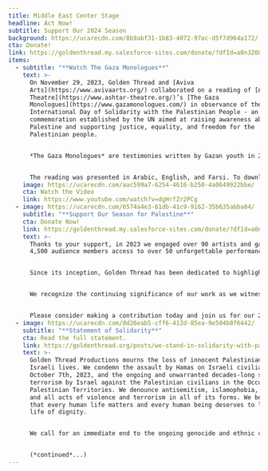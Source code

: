 ```yaml
---
title: Middle East Center Stage
headline: Act Now!
subtitle: Support Our 2024 Season
background: https://ucarecdn.com/8b9abf31-1b83-4072-97ac-d5f7d964a172/
cta: Donate!
link: https://goldenthread.my.salesforce-sites.com/donate/?dfId=a0n3Z00000tn4RsQAI
items:
  - subtitle: "**Watch The Gaza Monologues**"
    text: >-
      On November 29, 2023, Golden Thread and [Aviva
      Arts](https://www.avivaarts.org/) collaborated on a reading of [ASHTAR
      Theatre](https://www.ashtar-theatre.org/)’s [The Gaza
      Monologues](https://www.gazamonologues.com/) in observance of the
      International Day of Solidarity with the Palestinian People - an annual
      commemoration established by the UN aimed at raising awareness about
      Palestine and supporting justice, equality, and freedom for the
      Palestinian people.


      *The Gaza Monologues* are testimonies written by Gazan youth in 2010, after the first war on the Gaza Strip. Tragically, these monologues are still accurate today. They highlight the horrors, hopes, and resilience of the courageous Gazans, lifting up the voices of children and people in Gaza.


      The reading was presented in Arabic, English, and Farsi. To download the Gaza Monologues and read along in different languages please visit: *[The Gaza Monologues](https://www.gazamonologues.com/copy-of-team)* scripts page.
    image: https://ucarecdn.com/aac599a7-6254-4616-b250-4a0649922bbe/
    cta: Watch the Video
    link: https://www.youtube.com/watch?v=dgHrfZr2PCg
  - image: https://ucarecdn.com/6574a4e3-61db-41c9-9162-35b635abba84/
    subtitle: "**Support Our Season for Palestine**"
    cta: Donate Now!
    link: https://goldenthread.my.salesforce-sites.com/donate/?dfId=a0n3Z00000tn4RsQAI
    text: >-
      Thanks to your support, in 2023 we engaged over 90 artists and gave over
      4,500 audience members access to over 50 unforgettable performances!


      Since its inception, Golden Thread has been dedicated to highlighting our shared humanity and challenging negative stereotypes and misinformed narratives about the Middle East. That mission has taken on even greater urgency today.


      We recognize the continuing significance of our work as we witness the Western media blatantly dehumanize and silence Palestinian voices enduring the atrocities of war. And we are taking action by dedicating our entire 2024 season to Palestine.


      Please consider making a contribution today and join us for our 2024 Season for Palestine!
  - image: https://ucarecdn.com/8d26eab5-cff6-412d-85ea-9e504b8f6442/
    subtitle: "**Statement of Solidarity**"
    cta: Read the full statement.
    link: https://goldenthread.org/posts/we-stand-in-solidarity-with-palestine/
    text: >-
      Golden Thread Productions mourns the loss of innocent Palestinian and
      Israeli lives. We condemn the assault by Hamas on Israeli civilians on
      October 7th, 2023, and the ongoing and unwarranted decades-long state
      terrorism by Israel against the Palestinian civilians in the Occupied
      Palestinian Territories. We denounce antisemitism, islamophobia, racism,
      and all acts of violence and terrorism in all of its forms. We believe
      that every human life matters and every human being deserves to live a
      life of dignity.


      We call for an immediate end to the ongoing genocide and ethnic cleansing against Palestinian civilians in the Gaza Strip committed by Netanyahu’s government and sanctioned by Biden’s administration. We call on all people of conscience to demand an immediate ceasefire in Gaza and the safe release of hostages. We firmly believe that lasting peace and security in the region can only be attained through political solutions that bring an end to Israeli military occupation and state violence against Palestinians. 


      (*continued*...)
---
```

